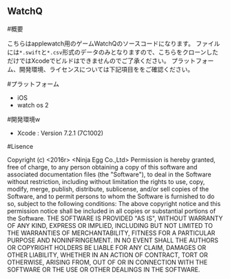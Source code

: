 WatchQ
------------

#概要

こちらはapplewatch用のゲームWatchQのソースコードになります。
ファイルには`*.swift`と`*.csv`形式のデータのみとなりますので、こちらをクローンしただけではXcodeでビルドはできませんのでご了承ください。
プラットフォーム、開発環境、ライセンスについては下記項目ををご確認ください。

#プラットフォーム

* iOS
* watch os 2

#開発環境w

* Xcode : Version 7.2.1 (7C1002)

#Lisence

Copyright (c) &lt;2016r&gt; &lt;Ninja Egg Co.,Ltd&gt;
Permission is hereby granted, free of charge, to any person obtaining a copy of this software and associated documentation files (the "Software"), to deal in the Software without restriction, including without limitation the rights to use, copy, modify, merge, publish, distribute, sublicense, and/or sell copies of the Software, and to permit persons to whom the Software is furnished to do so, subject to the following conditions:
The above copyright notice and this permission notice shall be included in all copies or substantial portions of the Software.
THE SOFTWARE IS PROVIDED "AS IS", WITHOUT WARRANTY OF ANY KIND, EXPRESS OR IMPLIED, INCLUDING BUT NOT LIMITED TO THE WARRANTIES OF MERCHANTABILITY, FITNESS FOR A PARTICULAR PURPOSE AND NONINFRINGEMENT. IN NO EVENT SHALL THE AUTHORS OR COPYRIGHT HOLDERS BE LIABLE FOR ANY CLAIM, DAMAGES OR OTHER LIABILITY, WHETHER IN AN ACTION OF CONTRACT, TORT OR OTHERWISE, ARISING FROM, OUT OF OR IN CONNECTION WITH THE SOFTWARE OR THE USE OR OTHER DEALINGS IN THE SOFTWARE.